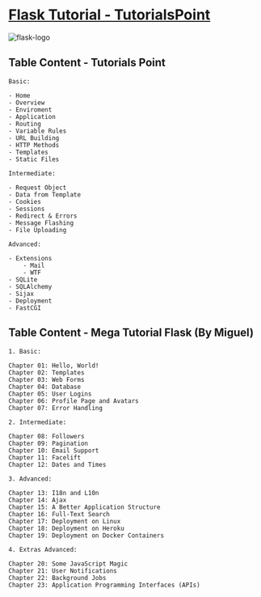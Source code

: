 # [Flask Tutorial - TutorialsPoint](https://www.tutorialspoint.com/flask/flask_application.htm)

![flask-logo](https://th.bing.com/th/id/OIP.osnbrmpnqfKNC47fuvTToAHaHa?pid=ImgDet&rs=1)

## Table Content - Tutorials Point

```text
Basic:

- Home
- Overview
- Enviroment
- Application
- Routing
- Variable Rules
- URL Building
- HTTP Methods
- Templates
- Static Files
```

```text
Intermediate:

- Request Object
- Data from Template
- Cookies
- Sessions
- Redirect & Errors
- Message Flashing
- File Uploading
```

```text
Advanced:

- Extensions
    - Mail
    - WTF
- SQLite
- SQLAlchemy
- Sijax
- Deployment
- FastCGI
```

## Table Content - Mega Tutorial Flask (By Miguel)

```text
1. Basic:

Chapter 01: Hello, World!
Chapter 02: Templates
Chapter 03: Web Forms
Chapter 04: Database
Chapter 05: User Logins
Chapter 06: Profile Page and Avatars
Chapter 07: Error Handling
```

```text
2. Intermediate:

Chapter 08: Followers
Chapter 09: Pagination
Chapter 10: Email Support
Chapter 11: Facelift
Chapter 12: Dates and Times
```

```text
3. Advanced:

Chapter 13: I18n and L10n
Chapter 14: Ajax
Chapter 15: A Better Application Structure
Chapter 16: Full-Text Search
Chapter 17: Deployment on Linux
Chapter 18: Deployment on Heroku
Chapter 19: Deployment on Docker Containers
```

```text
4. Extras Advanced:

Chapter 20: Some JavaScript Magic
Chapter 21: User Notifications
Chapter 22: Background Jobs
Chapter 23: Application Programming Interfaces (APIs)
```
